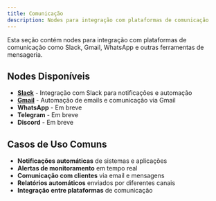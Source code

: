 ```yaml
---
title: Comunicação
description: Nodes para integração com plataformas de comunicação
---
```



Esta seção contém nodes para integração com plataformas de comunicação como Slack, Gmail, WhatsApp e outras ferramentas de mensageria.

## Nodes Disponíveis

- **[Slack](/integracoes/app-nodes/communication/slack)** - Integração com Slack para notificações e automação
- **[Gmail](/integracoes/app-nodes/communication/gmail)** - Automação de emails e comunicação via Gmail
- **WhatsApp** - Em breve
- **Telegram** - Em breve
- **Discord** - Em breve

## Casos de Uso Comuns

- **Notificações automáticas** de sistemas e aplicações
- **Alertas de monitoramento** em tempo real
- **Comunicação com clientes** via email e mensagens
- **Relatórios automáticos** enviados por diferentes canais
- **Integração entre plataformas** de comunicação
